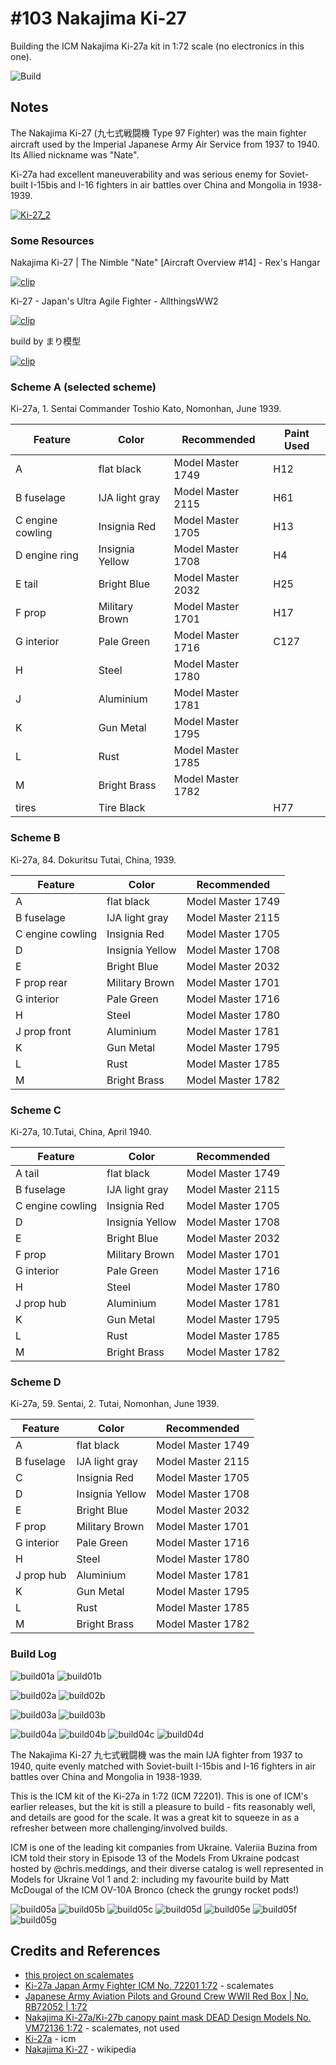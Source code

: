 # #103 Nakajima Ki-27

Building the ICM Nakajima Ki-27a kit in 1:72 scale (no electronics in this one).

![Build](./assets/NakajimaKi27_build.jpg?raw=true)

## Notes

The Nakajima Ki-27 (九七式戦闘機 Type 97 Fighter) was the main fighter aircraft used by the Imperial Japanese Army Air Service from 1937 to 1940. Its Allied nickname was "Nate".

Ki-27a had excellent maneuverability and was serious enemy for Soviet-built I-15bis and I-16 fighters in air battles over China and Mongolia in 1938-1939.

[![Ki-27_2](./assets/Ki-27_2.jpg?raw=true)](https://en.wikipedia.org/wiki/Nakajima_Ki-27)

### Some Resources

Nakajima Ki-27 | The Nimble "Nate" [Aircraft Overview #14] - Rex's Hangar

[![clip](https://img.youtube.com/vi/gBoIWbVDnk0/0.jpg)](https://www.youtube.com/watch?v=gBoIWbVDnk0)

Ki-27 - Japan's Ultra Agile Fighter - AllthingsWW2

[![clip](https://img.youtube.com/vi/L6vBSZ97NaE/0.jpg)](https://www.youtube.com/watch?v=L6vBSZ97NaE)

build by まり模型

[![clip](https://img.youtube.com/vi/q1qAz9lf-II/0.jpg)](https://www.youtube.com/watch?v=q1qAz9lf-II)

### Scheme A (selected scheme)

Кi-27а, 1. Sentai Commander Toshio Kato, Nomonhan, June 1939.

| Feature               | Color                | Recommended       | Paint Used |
|-----------------------|----------------------|-------------------|------------|
| A                     | flat black           | Model Master 1749 | H12        |
| B fuselage            | IJA light gray       | Model Master 2115 | H61        |
| C engine cowling      | Insignia Red         | Model Master 1705 | H13        |
| D engine ring         | Insignia Yellow      | Model Master 1708 | H4         |
| E tail                | Bright Blue          | Model Master 2032 | H25        |
| F prop                | Military Brown       | Model Master 1701 | H17        |
| G interior            | Pale Green           | Model Master 1716 | C127       |
| H                     | Steel                | Model Master 1780 |            |
| J                     | Aluminium            | Model Master 1781 |            |
| K                     | Gun Metal            | Model Master 1795 |            |
| L                     | Rust                 | Model Master 1785 |            |
| M                     | Bright Brass         | Model Master 1782 |            |
| tires                 | Tire Black           |                   | H77        |

### Scheme B

Кi-27а, 84. Dokuritsu Tutai, China, 1939.

| Feature               | Color                | Recommended       |
|-----------------------|----------------------|-------------------|
| A                     | flat black           | Model Master 1749 |
| B fuselage            | IJA light gray       | Model Master 2115 |
| C engine cowling      | Insignia Red         | Model Master 1705 |
| D                     | Insignia Yellow      | Model Master 1708 |
| E                     | Bright Blue          | Model Master 2032 |
| F prop rear           | Military Brown       | Model Master 1701 |
| G interior            | Pale Green           | Model Master 1716 |
| H                     | Steel                | Model Master 1780 |
| J prop front          | Aluminium            | Model Master 1781 |
| K                     | Gun Metal            | Model Master 1795 |
| L                     | Rust                 | Model Master 1785 |
| M                     | Bright Brass         | Model Master 1782 |

### Scheme C

Кi-27а, 10.Tutai, China, April 1940.

| Feature               | Color                | Recommended       |
|-----------------------|----------------------|-------------------|
| A tail                | flat black           | Model Master 1749 |
| B fuselage            | IJA light gray       | Model Master 2115 |
| C engine cowling      | Insignia Red         | Model Master 1705 |
| D                     | Insignia Yellow      | Model Master 1708 |
| E                     | Bright Blue          | Model Master 2032 |
| F prop                | Military Brown       | Model Master 1701 |
| G interior            | Pale Green           | Model Master 1716 |
| H                     | Steel                | Model Master 1780 |
| J prop hub            | Aluminium            | Model Master 1781 |
| K                     | Gun Metal            | Model Master 1795 |
| L                     | Rust                 | Model Master 1785 |
| M                     | Bright Brass         | Model Master 1782 |

### Scheme D

Ki-27a, 59. Sentai, 2. Tutai, Nomonhan, June 1939.

| Feature               | Color                | Recommended       |
|-----------------------|----------------------|-------------------|
| A                     | flat black           | Model Master 1749 |
| B fuselage            | IJA light gray       | Model Master 2115 |
| C                     | Insignia Red         | Model Master 1705 |
| D                     | Insignia Yellow      | Model Master 1708 |
| E                     | Bright Blue          | Model Master 2032 |
| F prop                | Military Brown       | Model Master 1701 |
| G interior            | Pale Green           | Model Master 1716 |
| H                     | Steel                | Model Master 1780 |
| J prop hub            | Aluminium            | Model Master 1781 |
| K                     | Gun Metal            | Model Master 1795 |
| L                     | Rust                 | Model Master 1785 |
| M                     | Bright Brass         | Model Master 1782 |

### Build Log

![build01a](./assets/build01a.jpg?raw=true)
![build01b](./assets/build01b.jpg?raw=true)

![build02a](./assets/build02a.jpg?raw=true)
![build02b](./assets/build02b.jpg?raw=true)

![build03a](./assets/build03a.jpg?raw=true)
![build03b](./assets/build03b.jpg?raw=true)

![build04a](./assets/build04a.jpg?raw=true)
![build04b](./assets/build04b.jpg?raw=true)
![build04c](./assets/build04c.jpg?raw=true)
![build04d](./assets/build04d.jpg?raw=true)

The Nakajima Ki-27 九七式戦闘機 was the main IJA fighter from 1937 to 1940, quite evenly matched with Soviet-built I-15bis and I-16 fighters in air battles over China and Mongolia in 1938-1939.

This is the ICM kit of the Ki-27a in 1:72 (ICM 72201). This is one of ICM's earlier releases, but the kit is still a pleasure to build - fits reasonably well, and details are good for the scale. It was a great kit to squeeze in as a refresher between more challenging/involved builds.

ICM is one of the leading kit companies from Ukraine. Valeriia Buzina from ICM told their story in Episode 13 of the Models From Ukraine podcast hosted by @chris.meddings,
and their diverse catalog is well represented in Models for Ukraine Vol 1 and 2: including my favourite build by Matt McDougal of the ICM OV-10A Bronco (check the grungy rocket pods!)

![build05a](./assets/build05a.jpg?raw=true)
![build05b](./assets/build05b.jpg?raw=true)
![build05c](./assets/build05c.jpg?raw=true)
![build05d](./assets/build05d.jpg?raw=true)
![build05e](./assets/build05e.jpg?raw=true)
![build05f](./assets/build05f.jpg?raw=true)
![build05g](./assets/build05g.jpg?raw=true)

## Credits and References

* [this project on scalemates](https://www.scalemates.com/profiles/mate.php?id=74137&p=projects&project=155377)
* [Ki-27a Japan Army Fighter ICM No. 72201 1:72](https://www.scalemates.com/kits/icm-72201-ki-27a--1476522) - scalemates
* [Japanese Army Aviation Pilots and Ground Crew WWII Red Box | No. RB72052 | 1:72](https://www.scalemates.com/kits/red-box-rb72052-japanese-army-aviation-pilots-and-ground-crew--952634)
* [Nakajima Ki-27a/Ki-27b canopy paint mask DEAD Design Models No. VM72136 1:72](https://www.scalemates.com/kits/dead-design-models-vm72136-nakajima-ki-27a-ki-27b-canopy-paint-mask--1367760) - scalemates, not used
* [Ki-27a](https://icm.com.ua/aviation/ki-27a-2/) - icm
* [Nakajima Ki-27](https://en.wikipedia.org/wiki/Nakajima_Ki-27) - wikipedia
